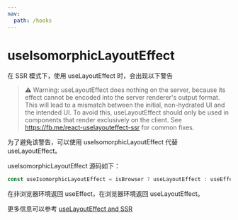 ```yaml
---
nav:
  path: /hooks
---
```


# useIsomorphicLayoutEffect

在 SSR 模式下，使用 useLayoutEffect 时，会出现以下警告

> ⚠️ Warning: useLayoutEffect does nothing on the server, because its effect cannot be encoded into the server renderer's output format. This will lead to a mismatch between the initial, non-hydrated UI and the intended UI. To avoid this, useLayoutEffect should only be used in components that render exclusively on the client. See https://fb.me/react-uselayouteffect-ssr for common fixes.

为了避免该警告，可以使用 useIsomorphicLayoutEffect 代替 useLayoutEffect。

useIsomorphicLayoutEffect 源码如下：

```js
const useIsomorphicLayoutEffect = isBrowser ? useLayoutEffect : useEffect;
```

在非浏览器环境返回 useEffect，在浏览器环境返回 useLayoutEffect。

更多信息可以参考 [useLayoutEffect and SSR](https://medium.com/@alexandereardon/uselayouteffect-and-ssr-192986cdcf7a)
